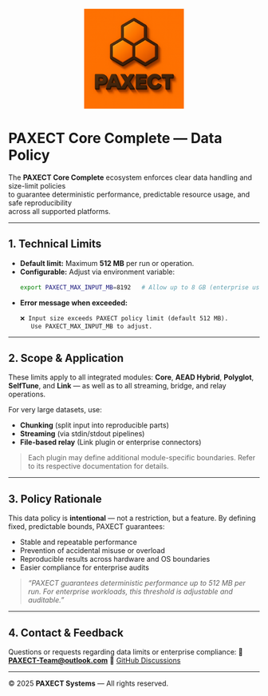

<p align="center">
  <img src="docs/ChatGPT%20Image%202%20okt%202025,%2022_22_22.png" alt="PAXECT logo" width="200"/>
</p>

# PAXECT Core Complete — Data Policy

The **PAXECT Core Complete** ecosystem enforces clear data handling and size-limit policies  
to guarantee deterministic performance, predictable resource usage, and safe reproducibility  
across all supported platforms.

---

## 1. Technical Limits

- **Default limit:** Maximum **512 MB** per run or operation.  
- **Configurable:** Adjust via environment variable:
  ```bash
  export PAXECT_MAX_INPUT_MB=8192   # Allow up to 8 GB (enterprise use)


* **Error message when exceeded:**

  ```
  ❌ Input size exceeds PAXECT policy limit (default 512 MB). 
     Use PAXECT_MAX_INPUT_MB to adjust.
  ```

---

## 2. Scope & Application

These limits apply to all integrated modules:
**Core**, **AEAD Hybrid**, **Polyglot**, **SelfTune**, and **Link** —
as well as to all streaming, bridge, and relay operations.

For very large datasets, use:

* **Chunking** (split input into reproducible parts)
* **Streaming** (via stdin/stdout pipelines)
* **File-based relay** (Link plugin or enterprise connectors)

> Each plugin may define additional module-specific boundaries.
> Refer to its respective documentation for details.

---

## 3. Policy Rationale

This data policy is **intentional** — not a restriction, but a feature.
By defining fixed, predictable bounds, PAXECT guarantees:

* Stable and repeatable performance
* Prevention of accidental misuse or overload
* Reproducible results across hardware and OS boundaries
* Easier compliance for enterprise audits

> *“PAXECT guarantees deterministic performance up to 512 MB per run.
> For enterprise workloads, this threshold is adjustable and auditable.”*

---

## 4. Contact & Feedback

Questions or requests regarding data limits or enterprise compliance:
📧 **[PAXECT-Team@outlook.com](mailto:PAXECT-Team@outlook.com)**
💬 [GitHub Discussions](../../discussions)

---

© 2025 **PAXECT Systems** — All rights reserved.

```








